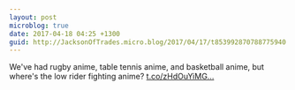 ```yaml
---
layout: post
microblog: true
date: 2017-04-18 04:25 +1300
guid: http://JacksonOfTrades.micro.blog/2017/04/17/t853992870788775940.html
---
```

We've had rugby anime, table tennis anime, and basketball anime, but where's the low rider fighting anime? [t.co/zHdOuYiMG...](https://t.co/zHdOuYiMGO)
